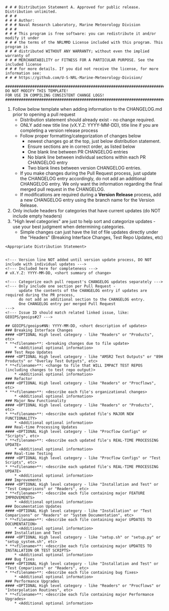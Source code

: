     # # # Distribution Statement A. Approved for public release. Distribution unlimited.
    # # #
    # # # Author:
    # # # Naval Research Laboratory, Marine Meteorology Division
    # # #
    # # # This program is free software: you can redistribute it and/or modify it under
    # # # the terms of the NRLMMD License included with this program. This program is
    # # # distributed WITHOUT ANY WARRANTY; without even the implied warranty of
    # # # MERCHANTABILITY or FITNESS FOR A PARTICULAR PURPOSE. See the included license
    # # # for more details. If you did not receive the license, for more information see:
    # # # https://github.com/U-S-NRL-Marine-Meteorology-Division/

    ####################################################################################
    DO NOT MODIFY THIS TEMPLATE!
    FOR USE IN COMPILING CONSISTENT CHANGE LOGS!
    ####################################################################################

1. Follow below template when adding information to the CHANGELOG.md prior to opening a pull request
    * Distribution statement should already exist - no change required.
    * ONLY add new title line (vX.Y.Z: YYYY-MM-DD), title line if you are completing a version release process
    * Follow proper formatting/categorization of changes below
        * newest changes go at the top, just below distribution statement.
        * Ensure sections are in correct order, as listed below
        * One blank line between PR CHANGELOG entries
        * No blank line between individual sections within each PR CHANGELOG entry
        * Two blank lines between version CHANGELOG entries.
    * If you make changes during the Pull Request process, just update the CHANGELOG entry accordingly, do not add
      an additional CHANGELOG entry.  We only want the information regarding the final merged pull request in the
      CHANGELOG.
    * If modifications are required during a **Version Release** process, add a new CHANGELOG entry using the branch name for the Version Release.
2. Only include headers for categories that have current updates (do NOT include empty headers)
3. "High level categories" are just to help sort and categorize updates - use your best judgment when determining
    categories.  
     * Simple changes can just have the list of file updates directly under the "Headers" (Breaking Interface Changes, Test Repo Updates, etc)

```
<Appropriate Distribution Statement>


<!--- Version line NOT added until version update process, DO NOT include with individual updates --->
<!--- Included here for completeness --->
# vX.Y.Z: YYYY-MM-DD, <short summary of change>

<!--- Categorize each pull request's CHANGELOG updates separately --->
<!--- Only include one section per Pull Request - 
      update the contents of the CHANGELOG entry if updates are required during the PR process,
      do not add an additional section to the CHANGELOG entry.
      One CHANGELOG entry per merged Pull Request
--->
<!--- Issue ID should match related linked issue, like: GEOIPS/geoips#27 --->

## GEOIPS/geoips#NN: YYYY-MM-DD, <short description of updates>
### Breaking Interface Changes
#### <OPTIONAL High level category - like "Readers" or "Products", etc>
* **<filename>**: <breaking changes due to file update>
    * <Additional optional information>
### Test Repo Updates
#### <OPTIONAL High level category - like "AMSR2 Test Outputs" or "89H Products" or "Overlay Test Outputs", etc>
* **<filename>**: <change to file that WILL IMPACT TEST REPOS (including changes to test repo output)>
    * <Additional optional information>
### Refactor
#### <OPTIONAL High level category - like "Readers" or "Procflows", etc>
* **<filename>**: <describe each file's organizational changes>
    * <Additional optional information>
### Major New Functionality
#### <OPTIONAL High level category - like "Readers" or "Products", etc>
* **<filename>**: <describe each updated file's MAJOR NEW FUNCTIONALITY>
    * <Additional optional information>
### Real-time Processing Updates
#### <OPTIONAL High level category - like "Procflow Configs" or "Scripts", etc>
* **<filename>**: <describe each updated file's REAL-TIME PROCESSING UPDATE>
    * <Additional optional information>
### Real-time Testing
#### <OPTIONAL High level category - like "Procflow Configs" or "Test Scripts", etc>
* **<filename>**: <describe each updated file's REAL-TIME PROCESSING UPDATE>
    * <Additional optional information>
### Improvements
#### <OPTIONAL High level category - like "Installation and Test" or "Test Comparisons" or "Readers", etc>
* **<filename>**: <describe each file containing major FEATURE IMPROVEMENTS>
    * <Additional optional information>
### Documentation Updates
#### <OPTIONAL High level category - like "Installation" or "Test Comparisons" or "Readers" or "System Documentation", etc>
* **<filename>**: <describe each file containing major UPDATES TO DOCUMENTATION>
    * <Additional optional information>
### Installation and Test
#### <OPTIONAL High level category - like "setup.sh" or "setup.py" or "setup_system.sh", etc>
* **<filename>**: <describe each file containing major UPDATES TO INSTALLATION OR TEST SCRIPTS>
    * <Additional optional information>
### Bug fixes
#### <OPTIONAL High level category - like "Installation and Test" or "Test Comparisons" or "Readers", etc>
* **<filename>**: <describe each file containing bug fixes>
    * <Additional optional information>
### Performance Upgrades
#### <OPTIONAL High level category - like "Readers" or "Procflows" or "Interpolation Routines", etc>
* **<filename>**: <describe each file containing major Performance Upgrades>
    * <Additional optional information>

```
